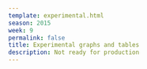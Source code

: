 ```yaml
---
template: experimental.html
season: 2015
week: 9
permalink: false
title: Experimental graphs and tables
description: Not ready for production
---
```


